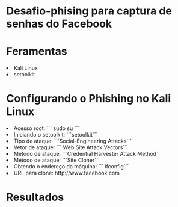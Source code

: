 # Desafio-phising para captura de senhas do Facebook

# Feramentas
<li>Kali Linux</li>
<li>setoolkit</li>

# Configurando o Phishing no Kali Linux
  
<li>Acesso root: ``` sudo su ```</li>
<li>Iniciando o setoolkit:  ```setoolkit```</li>
<li>Tipo de ataque:  ```Social-Engineering Attacks```</li>
<li>Vetor de ataque: ``` Web Site Attack Vectors```</li>
<li>Método de ataque:  ```Credential Harvester Attack Method```</li> 
<li>Método de ataque:  ```Site Cloner```</li>
<li>Obtendo o endereço da máquina: ``` ifconfig```</li>
<li>URL para clone: http://www.facebook.com</li>

# Resultados
